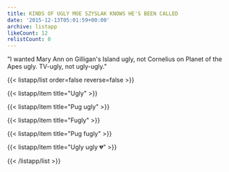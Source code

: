 ```yaml
---
title: KINDS OF UGLY MOE SZYSLAK KNOWS HE'S BEEN CALLED
date: '2015-12-13T05:01:59+00:00'
archive: listapp
likeCount: 12
relistCount: 0
---
```


"I wanted Mary Ann on Gilligan's Island ugly, not Cornelius on Planet of the Apes ugly. TV-ugly, not ugly-ugly."

<!--more-->

{{< listapp/list order=false reverse=false >}}

   {{< listapp/item title="Ugly" >}}

   {{< listapp/item title="Pug ugly" >}}

   {{< listapp/item title="Fugly" >}}

   {{< listapp/item title="Pug fugly" >}}

   {{< listapp/item title="Ugly ugly 💔" >}}

{{< /listapp/list >}}
